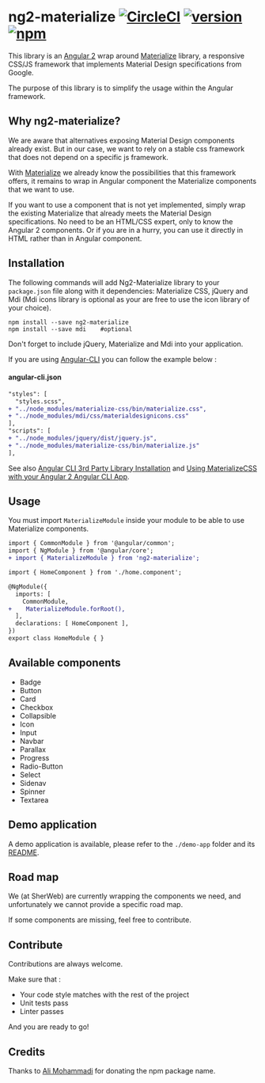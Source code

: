 # ng2-materialize [![CircleCI](https://circleci.com/gh/sherweb/ng2-materialize.svg?style=shield&circle-token=4f457a3c93c34ad9cdf21cbe53605dad94f21955)](https://circleci.com/gh/sherweb/ng2-materialize) [![version](https://img.shields.io/npm/v/ng2-materialize.svg?style=flat)](https://www.npmjs.com/package/ng2-materialize) [![npm](https://img.shields.io/npm/l/ng2-materialize.svg)](https://opensource.org/licenses/Apache-2.0)

This library is an [Angular 2](https://angular.io/) wrap around [Materialize](http://materializecss.com/) library, a responsive CSS/JS framework that implements Material Design specifications from Google.

The purpose of this library is to simplify the usage within the Angular framework.

## Why ng2-materialize?

We are aware that alternatives exposing Material Design components already exist. But in our case, we want to rely on a stable css framework that does not depend on a specific js framework.

With [Materialize](http://materializecss.com/) we already know the possibilities that this framework offers, it remains to wrap in Angular component the Materialize components that we want to use.

If you want to use a component that is not yet implemented, simply wrap the existing Materialize that already meets the Material Design specifications. No need to be an HTML/CSS expert, only to know the Angular 2 components. Or if you are in a hurry, you can use it directly in HTML rather than in Angular component.

## Installation

The following commands will add Ng2-Materialize library to your `package.json` file along with it dependencies: Materialize CSS, jQuery and Mdi (Mdi icons library is optional as your are free to use the icon library of your choice).

```
npm install --save ng2-materialize
npm install --save mdi    #optional
```

Don't forget to include jQuery, Materialize and Mdi into your application.

If you are using [Angular-CLI](https://github.com/angular/angular-cli) you can follow the example below :

#### angular-cli.json

```diff
"styles": [
  "styles.scss",
+ "../node_modules/materialize-css/bin/materialize.css",
+ "../node_modules/mdi/css/materialdesignicons.css"
],
"scripts": [
+ "../node_modules/jquery/dist/jquery.js",
+ "../node_modules/materialize-css/bin/materialize.js"
],
```

See also [Angular CLI 3rd Party Library Installation](https://github.com/angular/angular-cli#3rd-party-library-installation) and [Using MaterializeCSS with your Angular 2 Angular CLI App](https://medium.com/@ladyleet/using-materializecss-with-your-angular-2-angular-cli-app-2eb64b05a1d2#.8p3uba85g).

## Usage

You must import `MaterializeModule` inside your module to be able to use Materialize components.

```diff
import { CommonModule } from '@angular/common';
import { NgModule } from '@angular/core';
+ import { MaterializeModule } from 'ng2-materialize';

import { HomeComponent } from './home.component';

@NgModule({
  imports: [
    CommonModule,
+    MaterializeModule.forRoot(),
  ],
  declarations: [ HomeComponent ],
})
export class HomeModule { }
```

## Available components

* Badge
* Button
* Card
* Checkbox
* Collapsible
* Icon
* Input
* Navbar
* Parallax
* Progress
* Radio-Button
* Select
* Sidenav
* Spinner
* Textarea

## Demo application

A demo application is available, please refer to the `./demo-app` folder and its [README](./demo-app/README.md).

## Road map

We (at SherWeb) are currently wrapping the components we need, and unfortunately we cannot provide a specific road map.

If some components are missing, feel free to contribute.

## Contribute

Contributions are always welcome.

Make sure that :
- Your code style matches with the rest of the project
- Unit tests pass
- Linter passes

And you are ready to go!

## Credits

Thanks to [Ali Mohammadi](https://github.com/ayalma) for donating the npm package name.